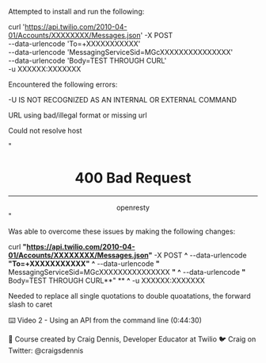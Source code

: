 Attempted to install and run the following:

curl 'https://api.twilio.com/2010-04-01/Accounts/XXXXXXXX/Messages.json' -X POST \
--data-urlencode 'To=+XXXXXXXXXXX' \
--data-urlencode 'MessagingServiceSid=MGcXXXXXXXXXXXXXXX' \
--data-urlencode 'Body=TEST THROUGH CURL' \
-u XXXXXX:XXXXXXX

Encountered the following errors:

-U IS NOT RECOGNIZED AS AN INTERNAL OR EXTERNAL COMMAND

URL using bad/illegal format or missing url

Could not resolve host


"<html>
  <head><title>400 Bad Request</title></head>
  <body>
    <center><h1>400 Bad Request</h1></center>
    <hr><center>openresty</center>
  </body>
  </html>"

  
  
  Was able to overcome these issues by making the following changes:
  
  curl **"**https://api.twilio.com/2010-04-01/Accounts/XXXXXXXX/Messages.json**"** -X POST **^**
--data-urlencode **"**To=+XXXXXXXXXXX**"** **^**
--data-urlencode **"** MessagingServiceSid=MGcXXXXXXXXXXXXXXX **"** **^**
--data-urlencode **"** Body=TEST THROUGH CURL**" ** **^**
-u XXXXXX:XXXXXXX

Needed to replace all single quotations to double quoatations, the forward slash to caret



⌨️ Video 2 - Using an API from the command line  (0:44:30​)


🎥 Course created by Craig Dennis, Developer Educator at Twilio
🐦 Craig on Twitter: @craigsdennis

